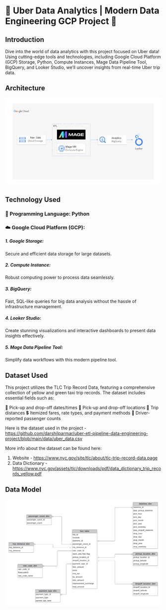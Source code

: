 # 🚗 Uber Data Analytics | Modern Data Engineering GCP Project 🚀

## Introduction
Dive into the world of data analytics with this project focused on Uber data! Using cutting-edge tools and technologies, including Google Cloud Platform (GCP) Storage, Python, Compute Instances, Mage Data Pipeline Tool, BigQuery, and Looker Studio, we’ll uncover insights from real-time Uber trip data.

## Architecture 
<img src="architecture.jpg">

## Technology Used
### 🔧 Programming Language: Python
### ☁️ Google Cloud Platform (GCP):
##### 1. Google Storage:
Secure and efficient data storage for large datasets.
##### 2. Compute Instance: 
Robust computing power to process data seamlessly.
##### 3. BigQuery:
Fast, SQL-like queries for big data analysis without the hassle of infrastructure management.
##### 4. Looker Studio: 
Create stunning visualizations and interactive dashboards to present data insights effectively.
##### 5. Mage Data Pipeline Tool: 
Simplify data workflows with this modern pipeline tool.

## Dataset Used
This project utilizes the TLC Trip Record Data, featuring a comprehensive collection of yellow and green taxi trip records. The dataset includes essential fields such as:

📅 Pick-up and drop-off dates/times
📍 Pick-up and drop-off locations
📏 Trip distances
💲 Itemized fares, rate types, and payment methods
🚕 Driver-reported passenger counts

Here is the dataset used in the project - https://github.com/darshilparmar/uber-etl-pipeline-data-engineering-project/blob/main/data/uber_data.csv

More info about the dataset can be found here:
1. Website - https://www.nyc.gov/site/tlc/about/tlc-trip-record-data.page
2. Data Dictionary - https://www.nyc.gov/assets/tlc/downloads/pdf/data_dictionary_trip_records_yellow.pdf

## Data Model
<img src="data_model.jpeg">
 
